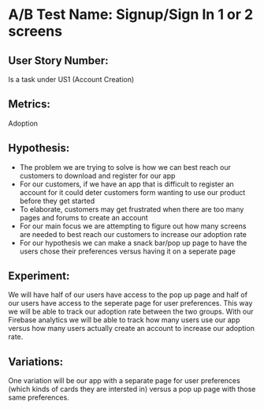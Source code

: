 # A/B Test Name: Signup/Sign In 1 or 2 screens
## User Story Number: 
Is a task under US1 (Account Creation)

## Metrics: 
Adoption

## Hypothesis: 
- The problem we are trying to solve is how we can best reach our customers to download and register for our app
- For our customers, if we have an app that is difficult to register an account for it could deter customers form wanting to use our product before they get started
- To elaborate, customers may get frustrated when there are too many pages and forums to create an account
- For our main focus we are attempting to figure out how many screens are needed to best reach our customers to increase our adoption rate
- For our hypothesis we can make a snack bar/pop up page to have the users chose their preferences versus having it on a seperate page

## Experiment: 
We will have half of our users have access to the pop up page and half of our users have access to the seperate page for user preferences. This way we will be able to track our adoption rate between the two groups. With our Firebase analytics we will be able to track how many users use our app versus how many users actually create an account to increase our adoption rate.

## Variations: 
One variation will be our app with a separate page for user preferences (which kinds of cards they are intersted in) versus a pop up page with those same preferences. 

